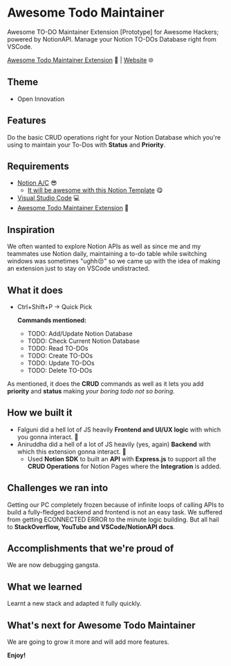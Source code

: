 # Awesome Todo Maintainer

Awesome TO-DO Maintainer Extension [Prototype] for Awesome Hackers; powered by NotionAPI. Manage your Notion TO-DOs Database right from VSCode.

[Awesome Todo Maintainer Extension](https://marketplace.visualstudio.com/items?itemName=AwesomeTodoMaintainer.awesome-todo-maintainer) 👀 | [Website](https://awesometodomaintainerfor.study/) 🌐

## Theme

- Open Innovation

## Features

Do the basic CRUD operations right for your Notion Database which you're using to maintain your To-Dos with **Status** and **Priority**.

## Requirements

- [Notion A/C](https://www.notion.so/) 😎
  - [It will be awesome with this Notion Template](https://respected-adapter-2a7.notion.site/e8e86658d17f448f8378574b5678db7c?v=8713cd42c95144769c335866d301d69e) 😋
- [Visual Studio Code](https://code.visualstudio.com/) 💻
- [Awesome Todo Maintainer Extension](https://marketplace.visualstudio.com/items?itemName=AwesomeTodoMaintainer.awesome-todo-maintainer) 🚀

## Inspiration

We often wanted to explore Notion APIs as well as since me and my teammates use Notion daily, maintaining a to-do table while switching windows was sometimes "ughh😒" so we came up with the idea of making an extension just to stay on VSCode undistracted.

## What it does

- Ctrl+Shift+P -> Quick Pick

  **Commands mentioned:**

  - TODO: Add/Update Notion Database
  - TODO: Check Current Notion Database
  - TODO: Read TO-DOs
  - TODO: Create TO-DOs
  - TODO: Update TO-DOs
  - TODO: Delete TO-DOs

As mentioned, it does the **CRUD** commands as well as it lets you add **priority** and **status** making _your boring todo not so boring_.

## How we built it

- Falguni did a hell lot of JS heavily **Frontend and UI/UX logic** with which you gonna interact. 👻
- Aniruddha did a hell of a lot of JS heavily (yes, again) **Backend** with which this extension gonna interact. 🤯
  - Used **Notion SDK** to built an **API** with **Express.js** to support all the **CRUD Operations** for Notion Pages where the **Integration** is added.

## Challenges we ran into

Getting our PC completely frozen because of infinite loops of calling APIs to build a fully-fledged backend and frontend is not an easy task. We suffered from getting ECONNECTED ERROR to the minute logic building. But all hail to **StackOverflow, YouTube and VSCode/NotionAPI docs**.

## Accomplishments that we're proud of

We are now debugging gangsta.

## What we learned

Learnt a new stack and adapted it fully quickly.

## What's next for Awesome Todo Maintainer

We are going to grow it more and will add more features.

**Enjoy!**
